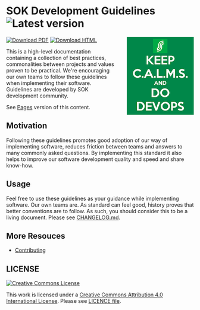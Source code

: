 # SOK Development Guidelines  ![Latest version](https://img.shields.io/github/v/tag/s-group-dev/development-guidelines)

[![Download PDF](https://img.shields.io/badge/Download-PDF-1A7EBF)](https://s-group-dev.github.io/development-guidelines/releases/latest-DG.pdf)
[![Download HTML](https://img.shields.io/badge/Download-HTML-26A0EE)](https://s-group-dev.github.io/development-guidelines/releases/latest-DG.html)
<img src="assets/calms.png" title="SOK C.A.L.M.S." alt="C.A.L.M.S." align="right" style="margin: 0px 0px 30px 30px" />

This is a high-level documentation containing a collection of best practices, commonalities between projects and values proven to be practical. We're encouraging our own teams to follow these guidelines when implementing their software. Guidelines are developed by SOK development community.

See [Pages](https://s-group-dev.github.io/development-guidelines/) version of this content.

## Motivation

Following these guidelines promotes good adoption of our way of implementing software, reduces friction between teams and answers to many commonly asked questions. By implementing this standard it also helps to improve our software development quality and speed and share know-how.

## Usage

Feel free to use these guidelines as your guidance while implementing  software. Our own teams are. As standard can feel good, history proves that better conventions are to follow. As such, you should consider this to be a living document. Please see [CHANGELOG.md](CHANGELOG.md).

## More Resouces

- [Contributing](CONTRIBUTING.md)

## LICENSE

[![Creative Commons License](https://i.creativecommons.org/l/by/4.0/88x31.png)](http://creativecommons.org/licenses/by/4.0/)

This work is licensed under a [Creative Commons Attribution 4.0 International License](http://creativecommons.org/licenses/by/4.0/). Please see [LICENCE file](LICENSE).
